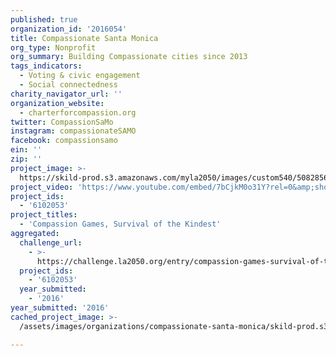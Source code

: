 ```yaml
---
published: true
organization_id: '2016054'
title: Compassionate Santa Monica
org_type: Nonprofit
org_summary: Building Compassionate cities since 2013
tags_indicators:
  - Voting & civic engagement
  - Social connectedness
charity_navigator_url: ''
organization_website:
  - charterforcompassion.org
twitter: CompassionSaMo
instagram: compassionateSAMO
facebook: compassionsamo
ein: ''
zip: ''
project_image: >-
  https://skild-prod.s3.amazonaws.com/myla2050/images/custom540/5082856955741-team91.png
project_video: 'https://www.youtube.com/embed/7bCjkM0o31Y?rel=0&amp;showinfo=0'
project_ids:
  - '6102053'
project_titles:
  - 'Compassion Games, Survival of the Kindest'
aggregated:
  challenge_url:
    - >-
      https://challenge.la2050.org/entry/compassion-games-survival-of-the-kindest
  project_ids:
    - '6102053'
  year_submitted:
    - '2016'
year_submitted: '2016'
cached_project_image: >-
  /assets/images/organizations/compassionate-santa-monica/skild-prod.s3.amazonaws.com/myla2050/images/custom540/5082856955741-team91.png

---
```

